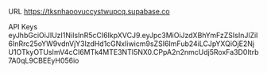 URL
https://tksnhaoovuccystwupcq.supabase.co

API Keys
eyJhbGciOiJIUzI1NiIsInR5cCI6IkpXVCJ9.eyJpc3MiOiJzdXBhYmFzZSIsInJlZiI6InRrc25oYW9vdnVjY3lzdHd1cGNxIiwicm9sZSI6ImFub24iLCJpYXQiOjE2NjU1OTkyOTUsImV4cCI6MTk4MTE3NTI5NX0.CPpA2n2nmcUdj5RoxFa3D0Itrb7A0qL9CBEEyH056io

